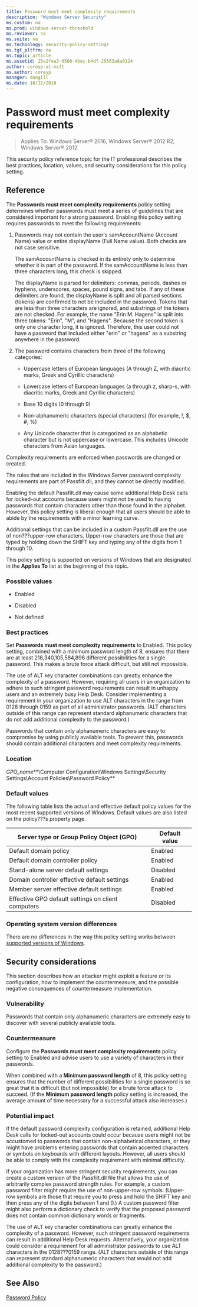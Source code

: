 ```yaml
---
title: Password must meet complexity requirements
description: "Windows Server Security"
ms.custom: na
ms.prod: windows-server-threshold
ms.reviewer: na
ms.suite: na
ms.technology: security-policy-settings
ms.tgt_pltfrm: na
ms.topic: article
ms.assetid: 25a2fea3-9560-4bec-b4df-29563a8a0124
author: coreyp-at-msft
ms.author: coreyp
manager: dongill
ms.date: 10/12/2016
---
```

# Password must meet complexity requirements

>Applies To: Windows Server&reg; 2016, Windows Server&reg; 2012 R2, Windows Server&reg; 2012

This security policy reference topic for the IT professional describes the best practices, location, values, and security considerations for this policy setting.  
  
## Reference  
The **Passwords must meet complexity requirements** policy setting determines whether passwords must meet a series of guidelines that are considered important for a strong password. Enabling this policy setting requires passwords to meet the following requirements:  
  
1.  Passwords may not contain the user's samAccountName (Account Name) value or entire displayName (Full Name value). Both checks are not case sensitive.  
  
    The samAccountName is checked in its entirety only to determine whether it is part of the password. If the samAccountName is less than three characters long, this check is skipped.  
  
    The displayName is parsed for delimiters: commas, periods, dashes or hyphens, underscores, spaces, pound signs, and tabs. If any of these delimiters are found, the displayName is split and all parsed sections (tokens) are confirmed to not be included in the password. Tokens that are less than three characters are ignored, and substrings of the tokens are not checked. For example, the name "Erin M. Hagens" is split into three tokens: "Erin", "M", and "Hagens". Because the second token is only one character long, it is ignored. Therefore, this user could not have a password that included either "erin" or "hagens" as a substring anywhere in the password.  
  
2.  The password contains characters from three of the following categories:  
  
    -   Uppercase letters of European languages (A through Z, with diacritic marks, Greek and Cyrillic characters)  
  
    -   Lowercase letters of European languages (a through z, sharp-s, with diacritic marks, Greek and Cyrillic characters)  
  
    -   Base 10 digits (0 through 9)  
  
    -   Non-alphanumeric characters (special characters) (for example, !, $, #, %)  
  
    -   Any Unicode character that is categorized as an alphabetic character but is not uppercase or lowercase. This includes Unicode characters from Asian languages.  
  
Complexity requirements are enforced when passwords are changed or created.  
  
The rules that are included in the Windows Server password complexity requirements are part of Passfilt.dll, and they cannot be directly modified.  
  
Enabling the default Passfilt.dll may cause some additional Help Desk calls for locked-out accounts because users might not be used to having passwords that contain characters other than those found in the alphabet. However, this policy setting is liberal enough that all users should be able to abide by the requirements with a minor learning curve.  
  
Additional settings that can be included in a custom Passfilt.dll are the use of non???upper-row characters. Upper-row characters are those that are typed by holding down the SHIFT key and typing any of the digits from 1 through 10.  
  
This policy setting is supported on versions of Windows that are designated in the **Applies To** list at the beginning of this topic.  
  
### Possible values  
  
-   Enabled  
  
-   Disabled  
  
-   Not defined  
  
### Best practices  
Set **Passwords must meet complexity requirements** to Enabled. This policy setting, combined with a minimum password length of 8, ensures that there are at least 218,340,105,584,896 different possibilities for a single password. This makes a brute force attack difficult, but still not impossible.  
  
The use of ALT key character combinations can greatly enhance the complexity of a password. However, requiring all users in an organization to adhere to such stringent password requirements can result in unhappy users and an extremely busy Help Desk. Consider implementing a requirement in your organization to use ALT characters in the range from 0128 through 0159 as part of all administrator passwords. (ALT characters outside of this range can represent standard alphanumeric characters that do not add additional complexity to the password.)  
  
Passwords that contain only alphanumeric characters are easy to compromise by using publicly available tools. To prevent this, passwords should contain additional characters and meet complexity requirements.  
  
### Location  
*GPO_name***\Computer Configuration\Windows Settings\Security Settings\Account Policies\Password Policy**  
  
### Default values  
The following table lists the actual and effective default policy values for the most recent supported versions of Windows. Default values are also listed on the policy???s property page.  
  
|Server type or Group Policy Object (GPO)|Default value|  
|-----------------------|---------|  
|Default domain policy|Enabled|  
|Default domain controller policy|Enabled|  
|Stand-alone server default settings|Disabled|  
|Domain controller effective default settings|Enabled|  
|Member server effective default settings|Enabled|  
|Effective GPO default settings on client computers|Disabled|  
  
### Operating system version differences  
There are no differences in the way this policy setting works between [supported versions of Windows](#BKMK_top).  
  
## Security considerations  
This section describes how an attacker might exploit a feature or its configuration, how to implement the countermeasure, and the possible negative consequences of countermeasure implementation.  
  
### Vulnerability  
Passwords that contain only alphanumeric characters are extremely easy to discover with several publicly available tools.  
  
### Countermeasure  
Configure the **Passwords must meet complexity requirements** policy setting to Enabled and advise users to use a variety of characters in their passwords.  
  
When combined with a **Minimum password length** of 8, this policy setting ensures that the number of different possibilities for a single password is so great that it is difficult (but not impossible) for a brute force attack to succeed. (If the **Minimum password length** policy setting is increased, the average amount of time necessary for a successful attack also increases.)  
  
### Potential impact  
If the default password complexity configuration is retained, additional Help Desk calls for locked-out accounts could occur because users might not be accustomed to passwords that contain non-alphabetical characters, or they might have problems entering passwords that contain accented characters or symbols on keyboards with different layouts. However, all users should be able to comply with the complexity requirement with minimal difficulty.  
  
If your organization has more stringent security requirements, you can create a custom version of the Passfilt.dll file that allows the use of arbitrarily complex password strength rules. For example, a custom password filter might require the use of non-upper-row symbols. (Upper-row symbols are those that require you to press and hold the SHIFT key and then press any of the digits between 1 and 0.) A custom password filter might also perform a dictionary check to verify that the proposed password does not contain common dictionary words or fragments.  
  
The use of ALT key character combinations can greatly enhance the complexity of a password. However, such stringent password requirements can result in additional Help Desk requests. Alternatively, your organization could consider a requirement for all administrator passwords to use ALT characters in the 0128???0159 range. (ALT characters outside of this range can represent standard alphanumeric characters that would not add additional complexity to the password.)  
  
## See Also  
[Password Policy](Password-Policy.md)  
  

